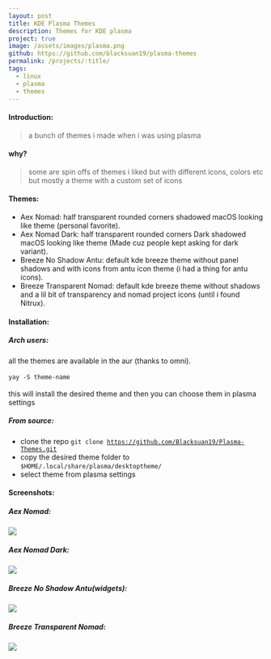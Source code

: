 ```yaml
---
layout: post
title: KDE Plasma Themes
description: Themes for KDE plasma
project: true
image: /assets/images/plasma.png
github: https://github.com/blacksuan19/plasma-themes
permalink: /projects/:title/
tags:
  - linux
  - plasma
  - themes
---
```


#### Introduction:

> a bunch of themes i made when i was using plasma

#### why?

> some are spin offs of themes i liked but with different icons, colors etc<br>
> but mostly a theme with a custom set of icons

#### Themes:

- Aex Nomad: half transparent rounded corners shadowed macOS looking like theme (personal favorite).
- Aex Nomad Dark: half transparent rounded corners Dark shadowed macOS looking like theme (Made cuz people kept asking for dark variant).
- Breeze No Shadow Antu: default kde breeze theme without panel shadows and with icons from antu icon theme (i had a thing for antu icons).
- Breeze Transparent Nomad: default kde breeze theme without shadows and a lil bit of transparency and nomad project icons (until i found Nitrux).

#### Installation:

##### Arch users:

all the themes are available in the aur (thanks to omni). <br> <br>
<code>yay -S theme-name</code><br><br>
this will install the desired theme and then you can choose them in plasma settings

##### From source:

- clone the repo <code>git clone https://github.com/Blacksuan19/Plasma-Themes.git</code>
- copy the desired theme folder to <code>$HOME/.local/share/plasma/desktoptheme/</code>
- select theme from plasma settings

#### Screenshots:

##### Aex Nomad:

<img src="https://raw.githubusercontent.com/Blacksuan19/Plasma-Themes/master/Aex%20Nomad/Screenshots/Screenshot_20180618_104726.png">

##### Aex Nomad Dark:

<img src="https://raw.githubusercontent.com/Blacksuan19/Plasma-Themes/master/Aex%20Nomad%20Dark/Screenshots/Screenshot_20180618_105634.png">

##### Breeze No Shadow Antu(widgets):

<img src="https://raw.githubusercontent.com/Madkita/Plasma-Themes/master/Breeze%20No%20Shadow%20Antu/Screenshots/Screenshot_20171208_163348.png">

##### Breeze Transparent Nomad:

<img src="https://raw.githubusercontent.com/Blacksuan19/Plasma-Themes/master/Breeze%20Transparent%20Nomad/Screenshots/Screenshot_20180618_111223.png">
